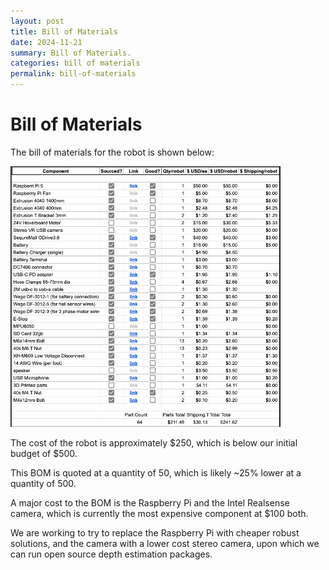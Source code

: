 ```yaml
---
layout: post
title: Bill of Materials
date: 2024-11-21
summary: Bill of Materials.
categories: bill of materials
permalink: bill-of-materials
---
```


# Bill of Materials

The bill of materials for the robot is shown below:

![Bill of Materials](/images/bom.png)

The cost of the robot is approximately $250, which is below our initial budget of $500.

This BOM is quoted at a quantity of 50, which is likely ~25% lower at a quantity of 500.

A major cost to the BOM is the Raspberry Pi and the Intel Realsense camera, which is currently the most expensive component at $100 both.

We are working to try to replace the Raspberry Pi with cheaper robust solutions, and the camera with a lower cost stereo camera, upon which we can run open source depth estimation packages.

